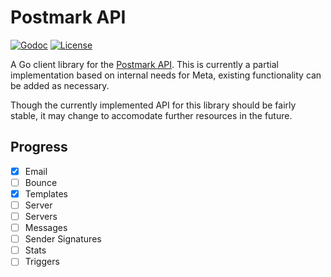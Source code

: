 # Postmark API

[![Godoc](https://img.shields.io/badge/godoc-reference-5272B4.svg?style=flat-square)](https://godoc.org/github.com/rastech/postmark)
[![License](https://img.shields.io/badge/license-Apache%202.0-red.svg?style=flat-squared)](https://github.com/rastech/postmark/blob/master/LICENSE)


A Go client library for the [Postmark API](http://developer.postmarkapp.com). This is currently a partial implementation based on internal needs for Meta, existing functionality can be added as necessary.

Though the currently implemented API for this library should be fairly stable, it may change to accomodate further resources in the future.

## Progress

- [x] Email
- [ ] Bounce
- [x] Templates
- [ ] Server
- [ ] Servers
- [ ] Messages
- [ ] Sender Signatures
- [ ] Stats
- [ ] Triggers
